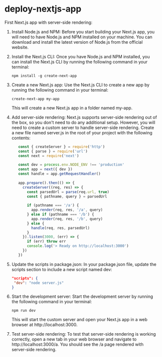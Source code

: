 # deploy-nextjs-app

First Next.js app with server-side rendering:

1. Install Node.js and NPM: Before you start building your Next.js app, you will need to have Node.js and NPM installed
   on your machine. You can download and install the latest version of Node.js from the official website.

2. Install the Next.js CLI: Once you have Node.js and NPM installed, you can install the Next.js CLI by running the
   following command in your terminal:

   ```shell
   npm install -g create-next-app
   ```   

3. Create a new Next.js app: Use the Next.js CLI to create a new app by running the following command in your terminal:

   ```shell
   create-next-app my-app
   ```

   This will create a new Next.js app in a folder named my-app.



4. Add server-side rendering: Next.js supports server-side rendering out of the box, so you don't need to do any
   additional setup. However, you will need to create a custom server to handle server-side rendering. Create a new file
   named server.js in the root of your project with the following contents:

   ```javascript
      const { createServer } = require('http')
      const { parse } = require('url')
      const next = require('next')
      
      const dev = process.env.NODE_ENV !== 'production'
      const app = next({ dev })
      const handle = app.getRequestHandler()
      
      app.prepare().then(() => {
        createServer((req, res) => {
          const parsedUrl = parse(req.url, true)
          const { pathname, query } = parsedUrl
      
          if (pathname === '/a') {
            app.render(req, res, '/a', query)
          } else if (pathname === '/b') {
            app.render(req, res, '/b', query)
          } else {
            handle(req, res, parsedUrl)
          }
        }).listen(3000, (err) => {
          if (err) throw err
          console.log('> Ready on http://localhost:3000')
        })
      })
   ```

5. Update the scripts in package.json: In your package.json file, update the scripts section to include a new script
   named dev:

    ```json
   "scripts": {
     "dev": "node server.js"
   }
   
   ```
6. Start the development server: Start the development server by running the following command in your terminal:

   ```shell
   npm run dev
   ```
   This will start the custom server and open your Next.js app in a web browser at http://localhost:3000.

7. Test server-side rendering: To test that server-side rendering is working correctly, open a new tab in your web
   browser and navigate to http://localhost:3000/a. You should see the /a page rendered with server-side rendering.

